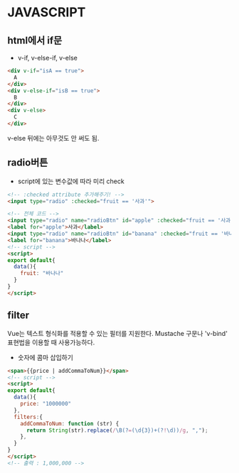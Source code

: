 # JAVASCRIPT

## html에서 if문

* v-if, v-else-if, v-else
```html
<div v-if="isA == true">
  A
</div>
<div v-else-if="isB == true">
  B
</div>
<div v-else>
  C
</div>
```
v-else 뒤에는 아무것도 안 써도 됨.

## radio버튼
- script에 있는 변수값에 따라 미리 check
```html
<!-- :checked attribute 추가해주기! -->
<input type="radio" :checked="fruit == '사과'">
```
```html
<!-- 전체 코드 -->
<input type="radio" name="radioBtn" id="apple" :checked="fruit == '사과'"/>
<label for="apple">사과</label>
<input type="radio" name="radioBtn" id="banana" :checked="fruit == '바나나'"/>
<label for="banana">바나나</label>
<!-- script -->
<script>
export default{
  data(){
    fruit: "바나나"
  }
}
</script>
```


## filter
Vue는 텍스트 형식화를 적용할 수 있는 필터를 지원한다. Mustache 구문나 'v-bind' 표현법을 이용할 때 사용가능하다.
- 숫자에 콤마 삽입하기
```html
<span>{{price | addCommaToNum}}</span>
<!-- script -->
<script>
export default{
  data(){
    price: "1000000"
  },
  filters:{
    addCommaToNum: function (str) {
      return String(str).replace(/\B(?=(\d{3})+(?!\d))/g, ",");
    },
  }
}
</script>
<!-- 출력 : 1,000,000 -->
```
